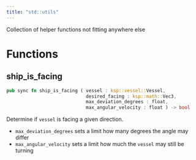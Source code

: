 ```yaml
---
title: "std::utils"
---
```


Collection of helper functions not fitting anywhere else

# Functions


## ship_is_facing

```rust
pub sync fn ship_is_facing ( vessel : ksp::vessel::Vessel,
                             desired_facing : ksp::math::Vec3,
                             max_deviation_degrees : float,
                             max_angular_velocity : float ) -> bool
```

Determine if `vessel` is facing a given direction.

* `max_deviation_degrees` sets a limit how many degrees the angle may differ
* `max_angular_velocity` sets a limit how much the `vessel` may still be turning
